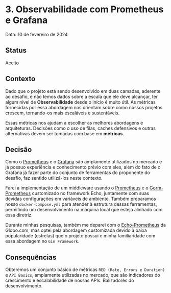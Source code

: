 # 3. Observabilidade com Prometheus e Grafana

Data: 10 de fevereiro de 2024

## Status

Aceito

## Contexto

Dado que o projeto está sendo desenvolvido em duas camadas, aderente ao desafio, e não temos dados sobre a escala que ele deve alcançar, ter algum nível de __Observabilidade__ desde o início é muito útil. As métricas fornecidas por essa abordagem nos orientam sobre como nossos projetos crescem, tornando-os mais escaláveis e sustentáveis.

Essas métricas nos ajudam a escolher as melhores abordagens e arquiteturas. Decisões como o uso de filas, caches defensivos e outras alternativas devem ser tomadas com base em __métricas__.

## Decisão

Como o [Prometheus](https://prometheus.io/) e o [Grafana](https://grafana.com/) são amplamente utilizados no mercado e já possuo experiência e conhecimento prévio com eles, além do fato de o Grafana já fazer parte do conjunto de ferramentas do proponente do desafio, faz sentido utilizá-los neste contexto.

Farei a implementação de um middleware usando o [Prometheus](https://github.com/prometheus/client_golang) e o [Gorm-Prometheus](https://github.com/go-gorm/prometheus) customizado no framework Echo, juntamente com suas devidas configurações em variáveis de ambiente. Também preparamos nosso `docker-compose.yml` para atender à estrutura dessas ferramentas, permitindo um desenvolvimento na máquina local que esteja alinhado com essa diretriz.

Durante minhas pesquisas, também me deparei com o [Echo-Prometheus](https://github.com/globocom/echo-prometheus) da Globo.com, mas optei pela abordagem customizada devido à baixa popularidade (estrelas) que o projeto possui e minha familiaridade com essa abordagem no `Gin Framework`.

## Consequências

Obteremos um conjunto básico de métricas `RED (Rate, Errors e Duration)` e `API Basics`, amplamente utilizadas no mercado, que são indicadores do crescimento e escalabilidade de nossas APIs. Balizadores do desenvolvimento.
